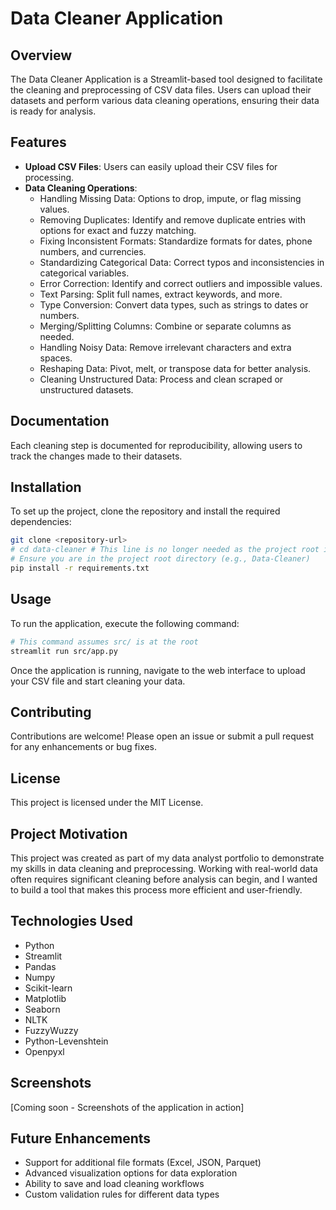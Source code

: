 # Data Cleaner Application

## Overview
The Data Cleaner Application is a Streamlit-based tool designed to facilitate the cleaning and preprocessing of CSV data files. Users can upload their datasets and perform various data cleaning operations, ensuring their data is ready for analysis.

## Features
- **Upload CSV Files**: Users can easily upload their CSV files for processing.
- **Data Cleaning Operations**:
  - Handling Missing Data: Options to drop, impute, or flag missing values.
  - Removing Duplicates: Identify and remove duplicate entries with options for exact and fuzzy matching.
  - Fixing Inconsistent Formats: Standardize formats for dates, phone numbers, and currencies.
  - Standardizing Categorical Data: Correct typos and inconsistencies in categorical variables.
  - Error Correction: Identify and correct outliers and impossible values.
  - Text Parsing: Split full names, extract keywords, and more.
  - Type Conversion: Convert data types, such as strings to dates or numbers.
  - Merging/Splitting Columns: Combine or separate columns as needed.
  - Handling Noisy Data: Remove irrelevant characters and extra spaces.
  - Reshaping Data: Pivot, melt, or transpose data for better analysis.
  - Cleaning Unstructured Data: Process and clean scraped or unstructured datasets.
  
## Documentation
Each cleaning step is documented for reproducibility, allowing users to track the changes made to their datasets.

## Installation
To set up the project, clone the repository and install the required dependencies:

```bash
git clone <repository-url>
# cd data-cleaner # This line is no longer needed as the project root is data-cleaner
# Ensure you are in the project root directory (e.g., Data-Cleaner)
pip install -r requirements.txt
```

## Usage
To run the application, execute the following command:

```bash
# This command assumes src/ is at the root
streamlit run src/app.py 
```

Once the application is running, navigate to the web interface to upload your CSV file and start cleaning your data.

## Contributing
Contributions are welcome! Please open an issue or submit a pull request for any enhancements or bug fixes.

## License
This project is licensed under the MIT License.

## Project Motivation
This project was created as part of my data analyst portfolio to demonstrate my skills in data cleaning and preprocessing. Working with real-world data often requires significant cleaning before analysis can begin, and I wanted to build a tool that makes this process more efficient and user-friendly.

## Technologies Used
- Python
- Streamlit
- Pandas
- Numpy
- Scikit-learn
- Matplotlib
- Seaborn
- NLTK
- FuzzyWuzzy
- Python-Levenshtein
- Openpyxl

## Screenshots
[Coming soon - Screenshots of the application in action]

## Future Enhancements
- Support for additional file formats (Excel, JSON, Parquet)
- Advanced visualization options for data exploration
- Ability to save and load cleaning workflows
- Custom validation rules for different data types 
